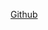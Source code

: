 [Github](https://github.com/Tanidii)

<!---
Tanidii/Tanidii is a ✨ special ✨ repository because its `README.md` (this file) appears on your GitHub profile.
You can click the Preview link to take a look at your changes.
--->
